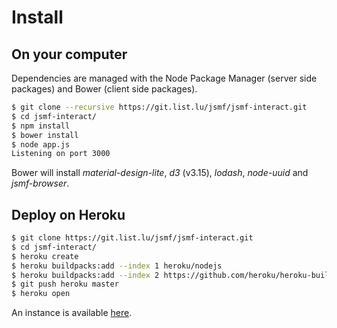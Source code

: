 
# Install

## On your computer

Dependencies are managed with the Node Package Manager (server side packages)
and Bower (client side packages).

```bash
$ git clone --recursive https://git.list.lu/jsmf/jsmf-interact.git
$ cd jsmf-interact/
$ npm install
$ bower install
$ node app.js
Listening on port 3000
```

Bower will install *material-design-lite*, *d3* (v3.15), *lodash*, *node-uuid*
and *jsmf-browser*.


## Deploy on Heroku

```bash
$ git clone https://git.list.lu/jsmf/jsmf-interact.git
$ cd jsmf-interact/
$ heroku create
$ heroku buildpacks:add --index 1 heroku/nodejs
$ heroku buildpacks:add --index 2 https://github.com/heroku/heroku-buildpack-java
$ git push heroku master
$ heroku open
```

An instance is available
[here](https://jsmf-android-visualization.herokuapp.com/).
